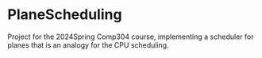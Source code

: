 # PlaneScheduling
Project for the 2024Spring Comp304 course, implementing a scheduler for planes that is an analogy for the CPU scheduling.
